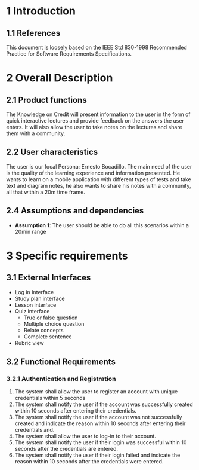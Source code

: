 
# 1 Introduction 

## 1.1 References 

This document is loosely based on the IEEE Std 830-1998 Recommended Practice for Software Requirements Specifications.  

# 2 Overall Description 

## 2.1 Product functions 

The Knowledge on Credit will present information to the user in the form of quick interactive lectures and provide feedback on the answers the user enters. It will also allow the user to take notes on the lectures and share them with a community.  


## 2.2 User characteristics 

The user is our focal Persona: Ernesto Bocadillo. The main need of the user is the quality of the learning experience and information presented. He wants to learn on a mobile application with different types of tests and take text and diagram notes, he also wants to share his notes with a community, all that within a 20m time frame.  


## 2.4 Assumptions and dependencies 

- **Assumption 1**: The user should be able to do all this scenarios within a 20min range

# 3 Specific requirements  
 
## 3.1 External Interfaces 
- Log in Interface 
- Study plan interface 
- Lesson interface  
- Quiz interface
  - True or false question
  - Multiple choice question
  - Relate concepts
  - Complete sentence
- Rubric view
  
## 3.2 Functional Requirements

### 3.2.1 Authentication and Registration

1. The system shall allow the user to register an account with unique credentials within 5 seconds
2. The system shall notify the user if the account was successfully created within 10 seconds after entering their credentials.
3. The system shall notify the user if the account was not successfully created and indicate the reason within 10 seconds after entering their credentials and.
4. The system shall allow the user to log-in to their account.
5. The system shall notify the user if their login was successful within 10 seconds after the credentials are entered.
6. The system shall notify the user if their login failed and indicate the reason within 10 seconds after the credentials were entered.



